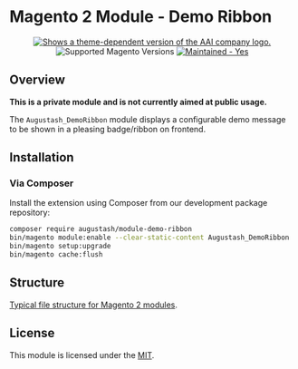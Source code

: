 # Magento 2 Module - Demo Ribbon

<!-- markdownlint-disable MD033 -->
<div align="center">
    <a href="https://augustash.com" target="_blank">
        <picture>
            <source media="(prefers-color-scheme: dark)" srcset="https://augustash.s3.amazonaws.com/logos/ash-inline-invert-500.png">
            <source media="(prefers-color-scheme: light)" srcset="https://augustash.s3.amazonaws.com/logos/ash-inline-color-500.png">
            <img alt="Shows a theme-dependent version of the AAI company logo." src="https://augustash.s3.amazonaws.com/logos/ash-inline-color-500.png">
        </picture>
    </a>
</div>

<div align="center">
    <img src="https://img.shields.io/badge/magento-2.4-brightgreen.svg?logo=magento&longCache=true&style=flat-square" alt="Supported Magento Versions" />
    <a href="https://github.com/augustash/magento2-module-demo-ribbon/graphs/commit-activity" target="_blank">
        <img src="https://img.shields.io/badge/maintained%3F-yes-brightgreen.svg?style=flat-square" alt="Maintained - Yes" />
    </a>
</div>

## Overview

**This is a private module and is not currently aimed at public usage.**

The `Augustash_DemoRibbon` module displays a configurable demo message to be shown in a pleasing badge/ribbon on frontend.

## Installation

### Via Composer

Install the extension using Composer from our development package repository:

```bash
composer require augustash/module-demo-ribbon
bin/magento module:enable --clear-static-content Augustash_DemoRibbon
bin/magento setup:upgrade
bin/magento cache:flush
```

## Structure

[Typical file structure for Magento 2 modules](https://developer.adobe.com/commerce/php/development/build/component-file-structure/).

## License

This module is licensed under the [MIT](LICENSE.md).
